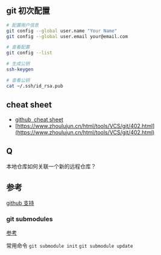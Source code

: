 ## git 初次配置

```bash
# 配置用户信息
git config --global user.name "Your Name"
git config --global user.email your@email.com

# 查看配置
git config --list

# 生成公钥
ssh-keygen

# 查看公钥
cat ~/.ssh/id_rsa.pub

```

## cheat sheet

- [github  cheat sheet](https://github.github.com/training-kit/downloads/zh_CN/github-git-cheat-sheet/)
- [https://www.zhoulujun.cn/html/tools/VCS/git/402.html](https://www.zhoulujun.cn/html/tools/VCS/git/402.html)


## Q

本地仓库如何关联一个新的远程仓库？


## 参考

[github 支持](https://support.github.com/)












### git submodules 

[参考](https://cloud.tencent.com/developer/article/2136829)

常用命令
`git submodule init`
`git submodule update`